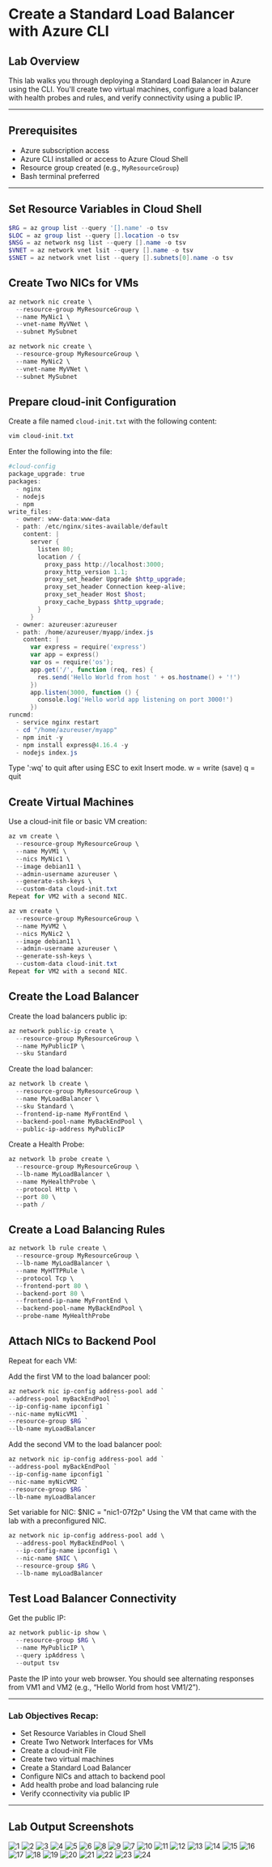 # Create a Standard Load Balancer with Azure CLI

## Lab Overview
This lab walks you through deploying a Standard Load Balancer in Azure using the CLI. You'll create two virtual machines, configure a load balancer with health probes and rules, and verify connectivity using a public IP.

---

## Prerequisites
- Azure subscription access
- Azure CLI installed or access to Azure Cloud Shell
- Resource group created (e.g., `MyResourceGroup`)
- Bash terminal preferred

---

## Set Resource Variables in Cloud Shell

```powershell
$RG = az group list --query '[].name' -o tsv
$LOC = az group list --query [].location -o tsv
$NSG = az network nsg list --query [].name -o tsv 
$VNET = az network vnet lsit --query [].name -o tsv 
$SNET = az network vnet list --query [].subnets[0].name -o tsv
```

## Create Two NICs for VMs

```powershell
az network nic create \
  --resource-group MyResourceGroup \
  --name MyNic1 \
  --vnet-name MyVNet \
  --subnet MySubnet

az network nic create \
  --resource-group MyResourceGroup \
  --name MyNic2 \
  --vnet-name MyVNet \
  --subnet MySubnet
```

## Prepare cloud-init Configuration

Create a file named `cloud-init.txt` with the following content:

```powershell
vim cloud-init.txt
```
Enter the following into the file:

```powershell
#cloud-config
package_upgrade: true
packages:
  - nginx
  - nodejs
  - npm
write_files:
  - owner: www-data:www-data
  - path: /etc/nginx/sites-available/default
    content: |
      server {
        listen 80;
        location / {
          proxy_pass http://localhost:3000;
          proxy_http_version 1.1;
          proxy_set_header Upgrade $http_upgrade;
          proxy_set_header Connection keep-alive;
          proxy_set_header Host $host;
          proxy_cache_bypass $http_upgrade;
        }
      }
  - owner: azureuser:azureuser
  - path: /home/azureuser/myapp/index.js
    content: |
      var express = require('express')
      var app = express()
      var os = require('os');
      app.get('/', function (req, res) {
        res.send('Hello World from host ' + os.hostname() + '!')
      })
      app.listen(3000, function () {
        console.log('Hello world app listening on port 3000!')
      })
runcmd:
  - service nginx restart
  - cd "/home/azureuser/myapp"
  - npm init -y
  - npm install express@4.16.4 -y
  - nodejs index.js
```

Type ':wq' to quit after using ESC to exit Insert mode. 
w = write (save)
q = quit

## Create Virtual Machines
Use a cloud-init file or basic VM creation:

```powershell
az vm create \
  --resource-group MyResourceGroup \
  --name MyVM1 \
  --nics MyNic1 \
  --image debian11 \
  --admin-username azureuser \
  --generate-ssh-keys \
  --custom-data cloud-init.txt
Repeat for VM2 with a second NIC.
```

```powershell
az vm create \
  --resource-group MyResourceGroup \
  --name MyVM2 \
  --nics MyNic2 \
  --image debian11 \
  --admin-username azureuser \
  --generate-ssh-keys \
  --custom-data cloud-init.txt
Repeat for VM2 with a second NIC.
```

## Create the Load Balancer

Create the load balancers public ip:
```powershell
az network public-ip create \
  --resource-group MyResourceGroup \
  --name MyPublicIP \
  --sku Standard
```

Create the load balancer:
```powershell
az network lb create \
  --resource-group MyResourceGroup \
  --name MyLoadBalancer \
  --sku Standard \
  --frontend-ip-name MyFrontEnd \
  --backend-pool-name MyBackEndPool \
  --public-ip-address MyPublicIP
```

Create a Health Probe:
```powershell
az network lb probe create \
  --resource-group MyResourceGroup \
  --lb-name MyLoadBalancer \
  --name MyHealthProbe \
  --protocol Http \
  --port 80 \
  --path /
```

## Create a Load Balancing Rules
```powershell
az network lb rule create \
  --resource-group MyResourceGroup \
  --lb-name MyLoadBalancer \
  --name MyHTTPRule \
  --protocol Tcp \
  --frontend-port 80 \
  --backend-port 80 \
  --frontend-ip-name MyFrontEnd \
  --backend-pool-name MyBackEndPool \
  --probe-name MyHealthProbe
```

## Attach NICs to Backend Pool
Repeat for each VM:

Add the first VM to the load balancer pool:
```powershell
az network nic ip-config address-pool add `
--address-pool myBackEndPool `
--ip-config-name ipconfig1 `
--nic-name myNicVM1 `
--resource-group $RG `
--lb-name myLoadBalancer
```

Add the second VM to the load balancer pool:
```powershell
az network nic ip-config address-pool add `
--address-pool myBackEndPool `
--ip-config-name ipconfig1 `
--nic-name myNicVM2 `
--resource-group $RG `
--lb-name myLoadBalancer
```

Set variable for NIC:
$NIC = "nic1-07f2p"
Using the VM that came with the lab with a preconfigured NIC.

```powershell
az network nic ip-config address-pool add \
  --address-pool MyBackEndPool \
  --ip-config-name ipconfig1 \
  --nic-name $NIC \
  --resource-group $RG \
  --lb-name myLoadBalancer
```

## Test Load Balancer Connectivity
Get the public IP:

```powershell
az network public-ip show \
  --resource-group $RG \
  --name MyPublicIP \
  --query ipAddress \
  --output tsv
```

Paste the IP into your web browser. You should see alternating responses from VM1 and VM2 (e.g., “Hello World from host VM1/2”).

---

### Lab Objectives Recap:

- Set Resource Variables in Cloud Shell
- Create Two Network Interfaces for VMs
- Create a cloud-init File
- Create two virtual machines
- Create a Standard Load Balancer
- Configure NICs and attach to backend pool
- Add health probe and load balancing rule
- Verify cconnectivity via public IP

---

## Lab Output Screenshots

![1](https://github.com/user-attachments/assets/13cc140b-b406-4124-85f6-dab8c5bb8671)
![2](https://github.com/user-attachments/assets/dffa2af0-028b-4311-bf2a-61092fbff7b5)
![3](https://github.com/user-attachments/assets/0dfbafb4-5cad-4ecc-bee7-d180f14ca37b)
![4](https://github.com/user-attachments/assets/c5552b3a-7de1-4ee1-8726-5a78619a2d95)
![5](https://github.com/user-attachments/assets/c0592f1d-25f2-45a0-a5bc-945935bf7def)
![6](https://github.com/user-attachments/assets/7da78115-f404-4aca-b015-69b3dca3e99f)
![8](https://github.com/user-attachments/assets/8f7d7c56-c5c6-426f-8806-575b24ef78f5)
![9](https://github.com/user-attachments/assets/14d0fc43-5a95-4e24-bd41-1ee355c49d12)
![7](https://github.com/user-attachments/assets/32c20e8a-e5e2-413a-aba6-d8cead8c0fc7)
![10](https://github.com/user-attachments/assets/35b879d1-cf14-41e6-9692-f2de7bf21400)
![11](https://github.com/user-attachments/assets/a66947f7-5544-45f9-9758-67bca286c71a)
![12](https://github.com/user-attachments/assets/6b284a77-0f5b-4bb7-aebf-324ab893841f)
![13](https://github.com/user-attachments/assets/fd6494a5-4e1c-4726-9c6d-d222e9a89a7d)
![14](https://github.com/user-attachments/assets/b1a467d7-80d5-4a48-8db2-9c1df0930e21)
![15](https://github.com/user-attachments/assets/ac3ca3fc-ad33-4372-97cd-cc64c93b38ff)
![16](https://github.com/user-attachments/assets/8fe2eb4d-8858-4c80-a936-017315f46d61)
![17](https://github.com/user-attachments/assets/be73e46c-4eda-4a3e-870e-95ea396cd2f9)
![18](https://github.com/user-attachments/assets/81103a0c-c4ce-493d-bb92-a88d23caeaea)
![19](https://github.com/user-attachments/assets/edf55649-e12a-473e-b194-104cd8dc5b7a)
![20](https://github.com/user-attachments/assets/603cd222-bb44-491f-9211-9385bf19a8f4)
![21](https://github.com/user-attachments/assets/24c867f4-32c9-4bf2-bce7-ce446cf520de)
![22](https://github.com/user-attachments/assets/05d2fe96-3411-41ee-b6a7-1f79032dd882)
![23](https://github.com/user-attachments/assets/307eab41-7ee5-4d9c-98b7-475a9fce2e5f)
![24](https://github.com/user-attachments/assets/7d3a5490-30a1-4573-882b-58f8fcff1d5b)
